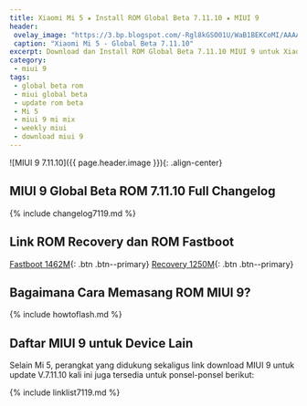 ```yaml
---
title: Xiaomi Mi 5 ★ Install ROM Global Beta 7.11.10 ★ MIUI 9
header:
 ovelay_image: "https://3.bp.blogspot.com/-Rgl8kGSO01U/WaB1BEKCoMI/AAAAAAAAL28/eUTsqizF7cEaAHG0MektW6ctRQufVh68ACLcBGAs/s1600/miui-9.png"
 caption: "Xiaomi Mi 5 - Global Beta 7.11.10"
excerpt: Download dan Install ROM Global Beta 7.11.10 MIUI 9 untuk Xiaomi Mi 5
category:
 - miui 9
tags:
 - global beta rom
 - miui global beta
 - update rom beta
 - Mi 5
 - miui 9 mi mix
 - weekly miui
 - download miui 9
---
```

![MIUI 9 7.11.10]({{ page.header.image }}){: .align-center}
## MIUI 9 Global Beta ROM 7.11.10 Full Changelog

{% include changelog7119.md %}

## Link ROM Recovery dan ROM Fastboot

[Fastboot 1462M](/bigota?ver=7.11.10&type=gemini_global_images&name=20171110.0000.00_7.0_global_760a5b4240.tgz&size=1462M){: .btn .btn--primary} [Recovery 1250M](/bigota?ver=7.11.10&type=miui_MI5Global&name=83a35258fa_7.0.zip&size=1250M){: .btn .btn--primary}

## Bagaimana Cara Memasang ROM MIUI 9?

{% include howtoflash.md %}

## Daftar MIUI 9 untuk Device Lain

Selain Mi 5, perangkat yang didukung sekaligus link download MIUI 9 untuk update V.7.11.10 kali ini juga tersedia untuk ponsel-ponsel berikut:

{% include linklist7119.md %}
